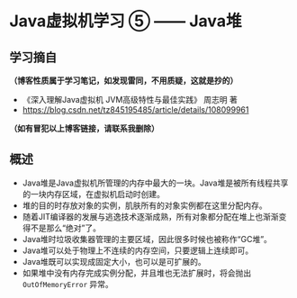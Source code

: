 # Java虚拟机学习 ⑤ —— Java堆

## 学习摘自

**（博客性质属于学习笔记，如发现雷同，不用质疑，这就是抄的）**

* 《深入理解Java虚拟机  JVM高级特性与最佳实践》  周志明 著
* https://blog.csdn.net/tz845195485/article/details/108099961

**（如有冒犯以上博客链接，请联系我删除）**



## 概述

* Java堆是Java虚拟机所管理的内存中最大的一块。Java堆是被所有线程共享的一块内存区域，在虚拟机启动时创建。
* 堆的目的时存放对象的实例，肌肤所有的对象实例都在这里分配内存。
* 随着JIT编译器的发展与逃逸技术逐渐成熟，所有对象都分配在堆上也渐渐变得不是那么“绝对”了。
* Java堆时垃圾收集器管理的主要区域，因此很多时候也被称作“GC堆”。
* Java堆可以处于物理上不连续的内存空间，只要逻辑上连续即可。
* Java堆既可以实现成固定大小，也可以是可扩展的。
* 如果堆中没有内存完成实例分配，并且堆也无法扩展时，将会抛出 `OutOfMemoryError` 异常。


















